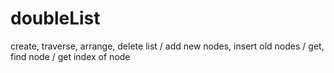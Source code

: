 # doubleList
create, traverse, arrange, delete list / add new nodes, insert old nodes / get, find node / get index of node
